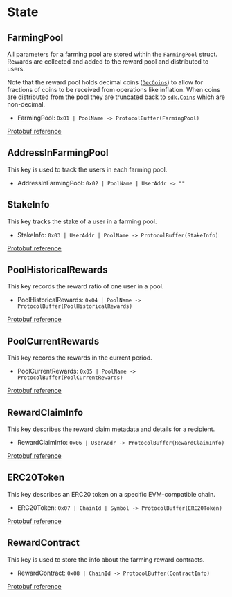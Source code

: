 <!--
order: 2
-->

# State

## FarmingPool

All parameters for a farming pool are stored within the
`FarmingPool` struct. Rewards are collected and added to the reward pool and distributed to users.

Note that the reward pool holds decimal coins ([`DecCoins`](https://github.com/cosmos/cosmos-sdk/blob/59d7dc4679b1a3bb2a992b1e3da374743f3c2c9c/proto/cosmos/base/v1beta1/coin.proto#L25)) to allow
for fractions of coins to be received from operations like inflation.
When coins are distributed from the pool they are truncated back to
[`sdk.Coins`](https://github.com/cosmos/cosmos-sdk/blob/59d7dc4679b1a3bb2a992b1e3da374743f3c2c9c/proto/cosmos/base/v1beta1/coin.proto#L14) which are non-decimal.

- FarmingPool: `0x01 | PoolName -> ProtocolBuffer(FarmingPool)`

[Protobuf reference](https://github.com/celer-network/sgn-v2/blob/7083316f71a4e794c89a737cd09eb7c1ae38106f/proto/sgn/farming/v1/farming.proto#L27)

## AddressInFarmingPool

This key is used to track the users in each farming pool.

- AddressInFarmingPool: `0x02 | PoolName | UserAddr -> ""`

## StakeInfo

This key tracks the stake of a user in a farming pool.

- StakeInfo: `0x03 | UserAddr | PoolName -> ProtocolBuffer(StakeInfo)`

[Protobuf reference](https://github.com/celer-network/sgn-v2/blob/7083316f71a4e794c89a737cd09eb7c1ae38106f/proto/sgn/farming/v1/farming.proto#L63)

## PoolHistoricalRewards

This key records the reward ratio of one user in a pool.

- PoolHistoricalRewards: `0x04 | PoolName -> ProtocolBuffer(PoolHistoricalRewards)`

[Protobuf reference](https://github.com/celer-network/sgn-v2/blob/7083316f71a4e794c89a737cd09eb7c1ae38106f/proto/sgn/farming/v1/farming.proto#L72)

## PoolCurrentRewards

This key records the rewards in the current period.

- PoolCurrentRewards: `0x05 | PoolName -> ProtocolBuffer(PoolCurrentRewards)`

[Protobuf reference](https://github.com/celer-network/sgn-v2/blob/7083316f71a4e794c89a737cd09eb7c1ae38106f/proto/sgn/farming/v1/farming.proto#L82)

## RewardClaimInfo

This key describes the reward claim metadata and details for a recipient.

- RewardClaimInfo: `0x06 | UserAddr -> ProtocolBuffer(RewardClaimInfo)`

[Protobuf reference](https://github.com/celer-network/sgn-v2/blob/7083316f71a4e794c89a737cd09eb7c1ae38106f/proto/sgn/farming/v1/farming.proto#L139)

## ERC20Token

This key describes an ERC20 token on a specific EVM-compatible chain.

- ERC20Token: `0x07 | ChainId | Symbol -> ProtocolBuffer(ERC20Token)`

[Protobuf reference](https://github.com/celer-network/sgn-v2/blob/7083316f71a4e794c89a737cd09eb7c1ae38106f/proto/sgn/common/v1/common.proto#L257)

## RewardContract

This key is used to store the info about the farming reward contracts.

- RewardContract: `0x08 | ChainId -> ProtocolBuffer(ContractInfo)`

[Protobuf reference](https://github.com/celer-network/sgn-v2/blob/7083316f71a4e794c89a737cd09eb7c1ae38106f/proto/sgn/common/v1/common.proto#L17)
